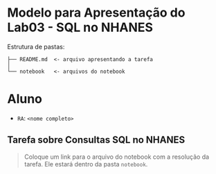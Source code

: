 # Modelo para Apresentação do Lab03 - SQL no NHANES

Estrutura de pastas:

~~~
├── README.md  <- arquivo apresentando a tarefa
│
└── notebook   <- arquivos do notebook
~~~

# Aluno
* `RA`: `<nome completo>`

## Tarefa sobre Consultas SQL no NHANES

> Coloque um link para o arquivo do notebook com a resolução da tarefa. Ele estará dentro da pasta `notebook`.
